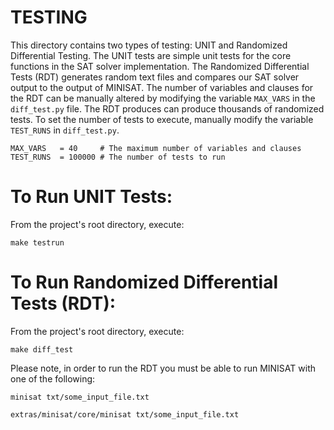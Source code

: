 TESTING
=====================================

This directory contains two types of testing: UNIT and Randomized Differential Testing.
The UNIT tests are simple unit tests for the core functions in the SAT solver implementation.
The Randomized Differential Tests (RDT) generates random text files and compares our SAT solver output to the output of MINISAT. The number of variables and clauses for the RDT can be manually altered by modifying the variable `MAX_VARS` in the `diff_test.py` file. The RDT produces can produce thousands of randomized tests. To set the number of tests to execute, manually modify the variable `TEST_RUNS` in `diff_test.py`.

```
MAX_VARS   = 40     # The maximum number of variables and clauses
TEST_RUNS  = 100000 # The number of tests to run
```

# To Run UNIT Tests:

From the project's root directory, execute:

```
make testrun
```

# To Run Randomized Differential Tests (RDT):

From the project's root directory, execute:

```
make diff_test
```

Please note, in order to run the RDT you must be able to run MINISAT with one of the following:

```
minisat txt/some_input_file.txt

extras/minisat/core/minisat txt/some_input_file.txt
```
